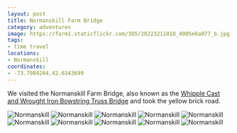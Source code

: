 ```yaml
---
layout: post
title: Normanskill Farm Bridge
category: adventures
image: https://farm1.staticflickr.com/385/20223211818_4905e6a077_b.jpg
tags:
- time travel
locations:
- Normanskill
coordinates:
- -73.7984284,42.6343699
---
```


We visited the Normanskill Farm Bridge, also known as the [Whipple Cast and Wrought Iron Bowstring Truss Bridge](https://en.wikipedia.org/wiki/Whipple_Cast_and_Wrought_Iron_Bowstring_Truss_Bridge) and took the yellow brick road.

<div class="photos">
<img src="https://farm1.staticflickr.com/385/20223211818_4905e6a077_b.jpg" class="img-tall" alt="Normanskill" class="img-tall">
<img src="https://farm1.staticflickr.com/261/19788571934_925d0cf6ef_b.jpg" class="img-wide" alt="Normanskill" class="img-wide">
<img src="https://farm1.staticflickr.com/278/20411189595_7cd0d89737_b.jpg" class="img-half" alt="Normanskill">
<img src="https://farm1.staticflickr.com/538/20224505169_9374840735_b.jpg" class="img-half" alt="Normanskill">
<img src="https://farm1.staticflickr.com/563/20402581012_dc62f24a10_b.jpg" class="img-half" alt="Normanskill">
<img src="https://farm1.staticflickr.com/355/20224547919_71fd795968_b.jpg" class="img-half" alt="Normanskill">
<img src="https://farm1.staticflickr.com/534/20223203228_5229773e1b_b.jpg" class="img-half" alt="Normanskill">
<img src="https://farm1.staticflickr.com/333/19790214553_c70605d843_b.jpg" class="img-half" alt="Normanskill">
<img src="https://farm4.staticflickr.com/3690/19788510694_e9137a9038_b.jpg" class="img-tall" alt="Normanskill">
<img src="https://farm1.staticflickr.com/339/20384958756_8aa68103ef_b.jpg" class="img-wide" alt="Normanskill">
</div>
